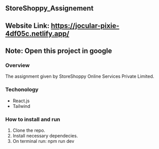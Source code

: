 
## StoreShoppy_Assignement
## Website Link: https://jocular-pixie-4df05c.netlify.app/

## Note: Open this project in google
### Overview
The assignment given by StoreShoppy Online Services Private Limited.

### Techonology
- React.js
- Tailwind

### How to install and run
1. Clone the repo.
2. Install necessary dependecies.
3. On terminal run: npm run dev
